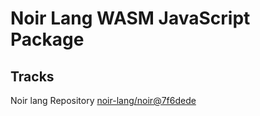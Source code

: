# Noir Lang WASM JavaScript Package

## Tracks
Noir lang Repository [noir-lang/noir@7f6dede](https://github.com/noir-lang/noir/tree/7f6dede414c46790545b1994713d1976c5623711)